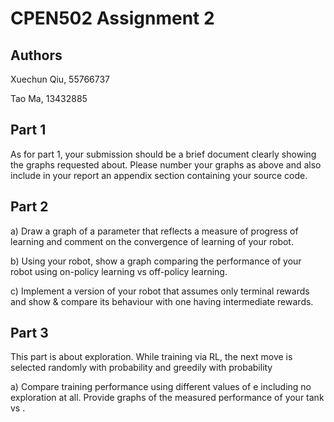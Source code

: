 # CPEN502 Assignment 2

## Authors

Xuechun Qiu, 55766737

Tao Ma, 13432885

## Part 1

As for part 1, your submission should be a brief document clearly showing the graphs requested about. Please number your
graphs as above and also include in your report an appendix section containing your source code.

## Part 2

a) Draw a graph of a parameter that reflects a measure of progress of learning and comment on the convergence of
learning of your robot.

b) Using your robot, show a graph comparing the performance of your robot using on-policy learning vs off-policy
learning.

c) Implement a version of your robot that assumes only terminal rewards and show & compare its behaviour with one having
intermediate rewards.

## Part 3

This part is about exploration. While training via RL, the next move is selected randomly with probability and greedily
with probability

a) Compare training performance using different values of e including no exploration at all. Provide graphs of the
measured performance of your tank vs .

